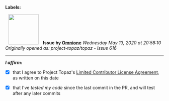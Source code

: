 **Labels:**



<a href="https://github.com/Omnione"><img src="https://avatars2.githubusercontent.com/u/10185476?v=4" width="96" height="96" hspace="10"></img></a> **Issue by [Omnione](https://github.com/Omnione)**
_Wednesday May 13, 2020 at 20:58:10_
_Originally opened as: project-topaz/topaz - Issue 616_

----


<!-- place 'x' mark between square [] brackets to affirm: -->
**_I affirm:_**
- [X] that I agree to Project Topaz's [Limited Contributor License Agreement](http://project-topaz.com/blob/release/CONTRIBUTOR_AGREEMENT.md), as written on this date
- [X] that I've _tested my code_ since the last commit in the PR, and will test after any later commits


